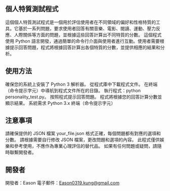 ## 個人特質測試程式

這個個人特質測試程式是一個用於評估使用者在不同領域的偏好和性格特質的工具。它基於一系列問題，要求使用者回答有關音樂、電影、閱讀、運動、壓力反應、人際關係等方面的問題，並根據這些回答計算出不同特質的分數。
這個程式使用 Python 語言開發，通過簡單的命令行介面與使用者進行互動。使用者需要根據提示回答問題，程式將根據回答計算出各個特質的分數，並提供相應的結果和分析。

## 使用方法

確保您的系統上安裝了 Python 3 解析器。
從程式庫中下載程式文件。
在終端（命令提示字元）中導航到程式文件所在的目錄。
執行程式：python personality_test.py。
按照程式提示回答問題。
程式將根據您的回答計算分數並顯示結果。
系統需求
Python 3.x
終端（命令提示字元）

## 注意事項

請確保提供的 JSON 檔案 your_file.json 格式正確，每個問題都有對應的選項和分數。
請根據需要自行修改 JSON 檔案，更改問題和選項的內容。
此程式僅供娛樂和參考使用，不應作為專業心理評估的替代品。
如果有任何問題或疑問，請隨時聯繫開發者。

## 開發者
開發者：Eason
電子郵件：Eason0319.kung@gmail.com
